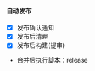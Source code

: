 #### 自动发布

<!-- openReleaseNotice -->

- [x] 发布确认通知
  <!-- openReleaseCleanBranch -->
- [x] 发布后清理
  <!-- openReleaseBuild -->
- [x] 发布后构建(提审)
  <!-- postReleaseScripts -->
- 合并后执行脚本：release

<!--
说明：
 1. 发布确认通知开启后可自动生成 MR 描述，并在企业微信通知相关同学确认
 2. 发布后清理会在MR合并后清除已合并分支
 3. 合并后执行脚本： 在 MR 合并后将会执行指定的 package.json scripts 中的脚本
 4. web 项目在发布后会自动构建，小程序项目发布后会自动提审
 -->